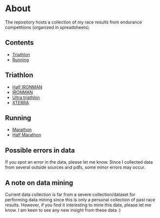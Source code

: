 # About

The repository hosts a collection of my race results from endurance competitions (organized in spreadsheets).

## Contents
- [Triathlon](#triathlon-)
- [Running](#running-)

## Triathlon

- [Half IRONMAN](https://github.com/firefly-cpp/race-results/blob/main/half_ironman.csv)
- [IRONMAN](https://github.com/firefly-cpp/race-results/blob/main/ironman.csv)
- [Ultra triathlon](https://github.com/firefly-cpp/race-results/blob/main/ultra-triathlon.csv)
- [XTERRA](https://github.com/firefly-cpp/race-results/blob/main/xterra.csv)

## Running
- [Marathon](https://github.com/firefly-cpp/race-results/blob/main/marathon.csv)
- [Half Marathon](https://github.com/firefly-cpp/race-results/blob/main/half_marathon.csv)

## Possible errors in data

If you spot an error in the data, please let me know. Since I collected data from several outside sources and pdfs, some minor errors may occur.

## A note on data mining

Current data collection is far from a severe collection/dataset for performing data mining since this is only a personal collection of past race results. However, if you find it interesting to mine this data, please let me know. I am keen to see any new insight from these data :)
